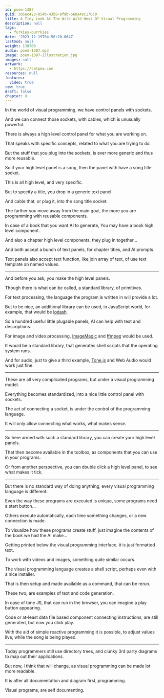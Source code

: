```yaml
---
id: poem-1387
guid: 306ec423-054b-43b0-8f9b-668a49c176c0
title: A Tiny Look At The Wild Wild West Of Visual Programming
description: null
tags:
  - furkies-purrkies
date: '2023-12-19T04:56:20.064Z'
lastmod: null
weight: 138700
audio: poem-1387.mp3
image: poem-1387-illustration.jpg
images: null
artwork:
  - https://catpea.com
resources: null
features:
  video: true
raw: true
draft: false
chapter: 8
---
```


In the world of visual programming,
we have control panels with sockets.

And we can connect those sockets,
with cables, which is unusually powerful.

There is always a high level control panel
for what you are working on.

That speaks with specific concepts,
related to what you are trying to do.

But the stuff that you plug into the sockets,
is ever more generic and thus more reusable.

So if your high level panel is a song,
then the panel with have a song title socket.

This is all high level,
and very specific.

But to specify a title,
you drop in a generic text panel.

And cable that, or plug it,
into the song title socket.

The farther you move away from the main goal,
the more you are programming with reusable components.

In case of a book that you want AI to generate,
You may have a book high level component.

And also a chapter high level components,
they plug in together…

And both accept a bunch of text panels,
for chapter titles, and AI prompts.

Text panels also accept text function,
like join array of text, of use text template on named values.

---

And before you ask,
you make the high level panels.

Though there is what can be called,
a standard library, of primitives.

For text processing,
the language the program is written in will provide a lot.

But to be nice, an additional library can be used,
in JavaScript world, for example, that would be [lodash][1].

So a hundred useful little plugable panels,
AI can help with text and descriptions.

For image and video processing,
[ImageMagic][2] and [ffmpeg][3] would be used.

It would be a standard library,
that generates shell scripts that the operating system runs.

And for audio, just to give a third example,
[Tone.js][4] and Web Audio would work just fine.

---

These are all very complicated programs,
but under a visual programming model.

Everything becomes standardized,
into a nice little control panel with sockets.

The act of connecting a socket,
is under the control of the programming language.

It will only allow connecting what works,
what makes sense.

---

So here armed with such a standard library,
you can create your high level panels.

That then become available in the toolbox,
as components that you can use in your programs.

Or from another perspective,
you can double click a high level panel, to see what makes it tick.

---

But there is no standard way of doing anything,
every visual programming language is different.

Even the way these programs are executed is unique,
some programs need a start button…

Others execute automatically,
each time something changes, or a new connection is made.

To visualize how these programs create stuff,
just imagine the contents of the book we had the AI make…

Getting printed below the visual programming interface,
it is just formatted text.

To work with videos and images,
something quite similar occurs.

The visual programming language creates a shell script,
perhaps even with a nice installer.

That is then setup and made available as a command,
that can be rerun.

These two,
are examples of text and code generation.

In case of tone JS, that can run in the browser,
you can imagine a play button appearing.

Code or at-least data file based component connecting instructions,
are still generated, but now you click play.

With the aid of simple reactive programming it is possible,
to adjust values live, while the song is being played.

---

Today programmers still use directory trees,
and clunky 3rd party diagrams to map out their applications.

But now, I think that will change,
as visual programming can be made lot more readable.

It is after all documentation and diagram first,
programming.

Visual programs,
are self documenting.


[1]: https://en.wikipedia.org/wiki/Lodash
[2]: https://en.wikipedia.org/wiki/ImageMagick
[3]: https://en.wikipedia.org/wiki/Ffmpeg
[4]: https://tonejs.github.io/
